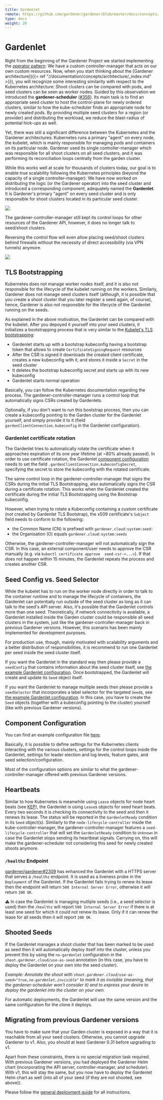 ```yaml
---
title: Gardenlet
remote: https://github.com/gardener/gardener/blob/master/docs/concepts/gardenlet.md
type: docs
weight: 20
---
```

# Gardenlet

Right from the beginning of the Gardener Project we started implementing the [operator pattern](https://kubernetes.io/docs/concepts/extend-kubernetes/operator/):
We have a custom controller-manager that acts on our own custom resources.
Now, when you start thinking about the [Gardener architecture]({{< ref "//documentation/concepts/architecture/_index.md" >}}), you will recognize some interesting similarity with respect to the Kubernetes architecture:
Shoot clusters can be compared with pods, and seed clusters can be seen as worker nodes.
Guided by this observation we introduced the **gardener-scheduler** ([#356](https://github.com/gardener/gardener/issues/356)).
Its main task is to find an appropriate seed cluster to host the control-plane for newly ordered clusters, similar to how the kube-scheduler finds an appropriate node for newly created pods.
By providing multiple seed clusters for a region (or provider) and distributing the workload, we reduce the blast-radius of potential hick-ups as well.

Yet, there was still a significant difference between the Kubernetes and the Gardener architectures:
Kubernetes runs a primary "agent" on every node, the kubelet, which is mainly responsible for managing pods and containers on its particular node.
Gardener used its single controller-manager which was responsible for all shoot clusters on all seed clusters, and it was performing its reconciliation loops centrally from the garden cluster.

While this works well at scale for thousands of clusters today, our goal is to enable true scalability following the Kubernetes principles (beyond the capacity of a single controller-manager):
We have now worked on distributing the logic (or the Gardener operator) into the seed cluster and introduced a corresponding component, adequately named the **Gardenlet**.
It is Gardener's primary "agent" on every seed cluster and is only responsible for shoot clusters located in its particular seed cluster.

![](gardenlet-architecture-similarities.png)

The gardener-controller-manager still kept its control loops for other resources of the Gardener API, however, it does no longer talk to seed/shoot clusters.

Reversing the control flow will even allow placing seed/shoot clusters behind firewalls without the necessity of direct accessibility (via VPN tunnels) anymore.

![](gardenlet-architecture-detailed.png)

## TLS Bootstrapping

Kubernetes does not manage worker nodes itself, and it is also not responsible for the lifecycle of the kubelet running on the workers.
Similarly, Gardener does not manage seed clusters itself (although, it is possible that you create a shoot cluster that you later register a seed again, of course), hence, Gardener is also not responsible for the lifecycle of the Gardenlet running on the seeds.

As explained in the above motivation, the Gardenlet can be compared with the kubelet.
After you depoyed it yourself into your seed clusters, it initializes a bootstrapping process that is very similar to the [Kubelet's TLS bootstrapping](https://kubernetes.io/docs/reference/command-line-tools-reference/kubelet-tls-bootstrapping/):

* Gardenlet starts up with a bootstrap kubeconfig having a bootstrap token that allows to create `CertificateSigningRequest` resources
* After the CSR is signed it downloads the created client certificate, creates a new kubeconfig with it, and stores it inside a `Secret` in the seed cluster
* It deletes the bootstrap kubeconfig secret and starts up with its new kubeconfig
* Gardenlet starts normal operation

Basically, you can follow the Kubernetes documentation regarding the process.
The gardener-controller-manager runs a control loop that automatically signs CSRs created by Gardenlets.

Optionally, if you don't want to run this bootstrap process, then you can create a kubeconfig pointing to the Garden cluster for the Gardenlet yourself, and simply provide it to it (field `gardenClientConnection.kubeconfig` in the Gardenlet configuration).

### Gardenlet certificate rotation

The Gardenlet tries to automatically rotate the certificate when it approaches expiration of its one year lifetime (at ~80% already passed).
In order to use certificate rotation, the Gardenlet [component configuration](#component-configuration) needs to set the field `.gardenClientConnection.kubeconfigSecret`, specifying the secret to store the kubeconfig with the rotated certificate.

The same control loop in the gardener-controller-manager that signs the CSRs during the initial TLS Bootstrapping, also automatically signs the CSR during a certificate rotation.
This works when the Gardenlet created the certificate during the initial TLS Bootstrapping using the Bootstrap kubeconfig. 

However, when trying to rotate a Kubeconfig containing a custom certificate (not created by Gardenlet TLS Bootstrap), the x509 certificate's `Subject` field needs to conform to the following:
  - the Common Name (CN) is prefixed with `gardener.cloud:system:seed:`
  - the Organisation (O) equals `gardener.cloud:system:seeds`

Otherwise, the gardener-controller-manager will not automatically sign the CSR.
In this case, an external component/user needs to approve the CSR manually (e.g. via `kubectl certificate approve  seed-csr-<...>`).
If that does not happen within 15 minutes, the Gardenlet repeats the process and creates another CSR.

## Seed Config vs. Seed Selector

While the kubelet has to run on the worker node directly in order to talk to the container runtime and to manage the lifecycle of containers, the Gardenlet can potentially run outside of the seed cluster as long as it can talk to the seed's API server.
Also, it's possible that the Gardenlet controls more than one seed.
Theoretically, if network connectivity is available, a Gardenlet installed inside the Garden cluster could be responsible all seed clusters in the system, just like the gardener-controller-manager back in previous Gardener versions.
However, this scenario has been mainly implemented for development purposes.

For production use, though, mainly motivated with scalability arguments and a better distribution of responsibilities, it is recommend to run one Gardenlet per seed inside the seed cluster itself.

If you want the Gardenlet in the standard way then please provide a `seedConfig` that contains information about the seed cluster itself, see [the example Gardenlet configuration](https://raw.githubusercontent.com/gardener/gardener/master/docs/concepts/../../example/20-componentconfig-gardenlet.yaml#L69-L102).
Once bootstrapped, the Gardenlet will create and update its `Seed` object itself.

If you want the Gardenlet to manage multiple seeds then please provide a `seedSelector` that incorporates a label selector for the targeted `Seed`s, see [the example Gardenlet configuration](https://raw.githubusercontent.com/gardener/gardener/master/docs/concepts/../../example/20-componentconfig-gardenlet.yaml#L68).
In this case, you have to create the `Seed` objects (together with a kubeconfig pointing to the cluster) yourself (like with previous Gardener versions).

## Component Configuration

You can find an example configuration file [here](https://raw.githubusercontent.com/gardener/gardener/master/docs/concepts/../../example/20-componentconfig-gardenlet.yaml).

Basically, it is possible to define settings for the Kubernetes clients interacting with the various clusters, settings for the control loops inside the Gardenlet, settings for leader election and log levels, feature gates, and seed selection/configuration.

Most of the configuration options are similar to what the gardener-controller-manager offered with previous Gardener versions.

## Heartbeats

Similar to how Kubernetes is meanwhile using `Lease` objects for node heart beats (see [KEP](https://github.com/kubernetes/enhancements/blob/master/keps/sig-node/0009-node-heartbeat.md)), the Gardenlet is using `Lease`s objects for seed heart beats.
Every two seconds it is checking its connectivity to the seed and then it renews its lease.
The status will be reported in the `GardenletReady` condition in its `Seed` object(s).
Similarly to the `node-lifecycle-controller` inside the kube-controller-manager, the gardener-controller-manager features a `seed-lifecycle-controller` that will set the `GardenletReady` condition to `Unknown` in case the Gardenlet stops sending its heartbeat signals.
Carrying on, this will make the gardener-scheduler not considering this seed for newly created shoots anymore.

### `/healthz` Endpoint

[gardener/gardener#2309](https://github.com/gardener/gardener/pull/2309) has enhanced the Gardenlet with a HTTPS server that serves a `/healthz` endpoint.
It is used as a liveness probe in the `Deployment` of the Gardenlet.
If the Gardenlet fails trying to renew its lease then the endpoint will return `500 Internal Server Error`, otherwise it will return `200 OK`.

⚠️ In case the Gardenlet is managing mutliple seeds (i.e., a seed selector is used) then the `/healthz` will report `500 Internal Server Error` if there is at least one seed for which it could not renew its lease.
Only if it can renew the lease for all seeds then it will report `200 OK`.

## Shooted Seeds

If the Gardenlet manages a shoot cluster that has been marked to be used as seed then it will automatically deploy itself into the cluster, unless you prevent this by using the `no-gardenlet` configuration in the `shoot.gardener.cloud/use-as-seed` annotation (in this case, you have to deploy the Gardenlet on your own into the seed cluster).

*Example: Annotate the shoot with `shoot.gardener.cloud/use-as-seed="true,no-gardenlet,invisible"` to mark it as invisible (meaning, that the gardener-scheduler won't consider it) and to express your desire to deploy the gardenlet into the cluster on your own.*

For automatic deployments, the Gardenlet will use the same version and the same configuration for the clone it deploys.

## Migrating from previous Gardener versions

You have to make sure that your Garden cluster is exposed in a way that it is reachable from all your seed clusters.
Otherwise, you cannot upgrade Gardener to v1.
Also, you should at least Gardener 0.31 before upgrading to v1.

Apart from these constraints, there is no special migration task required.
With previous Gardener versions, you had deployed the Gardener Helm chart (incorporating the API server, controller-manager, and scheduler).
With v1, this will stay the same, but you now have to deploy the Gardenlet Helm chart as well (into all of your seed (if they are not shooted, see above)).

Please follow the [general deployment guide](https://raw.githubusercontent.com/gardener/gardener/master/docs/concepts/../deployment/kubernetes.md) for all instructions.
